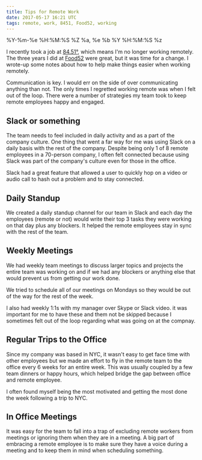 ```yaml
---
title: Tips for Remote Work
date: 2017-05-17 16:21 UTC
tags: remote, work, 8451, Food52, working
---
```


 %Y-%m-%e %H:%M:%S %Z
%a, %e %b %Y %H:%M:%S %z

I recently took a job at [84.51°](http://8451.com/), which means I'm no longer working remotely. The three years I did at [Food52](http://food52.com) were great, but it was time for a change. I wrote-up some notes about how to help make things easier when working remotely.

Communication is key. I would err on the side of over communicating anything than not. The only times I  regretted working remote was when I felt out of the loop. There were a number of strategies my team took to keep remote employees happy and engaged.

## Slack or something
The team needs to feel included in daily activity and as a part of the company culture. One thing that went a far way for me was using Slack on a daily basis with the rest of the company. Despite being only 1 of 8 remote employees in a 70-person company, I often felt connected because using Slack was part of the company's culture even for those in the office.

Slack had a great feature that allowed a user to quickly hop on a video or audio call to hash out a problem and to stay connected.

## Daily Standup
We created a daily standup channel for our team in Slack and each day the employees (remote or not) would write their top 3 tasks they were working on that day plus any blockers. It helped the remote employees stay in sync with the rest of the team.

## Weekly Meetings
We had weekly team meetings to discuss larger topics and projects the entire team was working on and if we had any blockers or anything else that would prevent us from getting our work done.

We tried to schedule all of our meetings on Mondays so they would be out of the way for the rest of the week.

I also had weekly 1:1s with my manager over Skype or Slack video. it was important for me to have these and them not be skipped because I sometimes felt out of the loop regarding what was going on at the compnay.

## Regular Trips to the Office
Since my company was based in NYC, it wasn't easy to get face time with other employees but we made an effort to fly in the remote team to the office every 6 weeks for an entire week. This was usually coupled by a few team dinners or happy hours, which helped bridge the gap between office and remote employee.

I often found myself being the most motivated and getting the most done the week following a trip to NYC.

## In Office Meetings
It was easy for the team to fall into a trap of excluding remote workers from meetings or ignoring them when they are in a meeting. A big part of embracing a remote employee is to make sure they have a voice during a meeting and to keep them in mind when scheduling something.